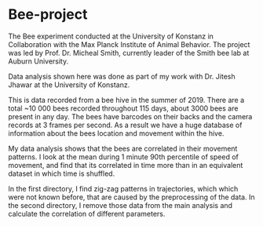 # Bee-project
The Bee experiment conducted at the University of Konstanz in Collaboration with the Max Planck Institute of Animal Behavior. The project was led by Prof. Dr. Micheal Smith, currently leader of the Smith bee lab at Auburn University. 

Data analysis shown here was done as part of my work with Dr. Jitesh Jhawar at the   University of Konstanz.

This is data recorded from a bee hive in the summer of 2019. There are a total ~10 000 bees recorded throughout 115 days, about 3000 bees are present in any day. The bees have barcodes on their backs and the camera records at 3 frames per second. As a result we have a huge database of information about the bees location and movement within the hive. 

My data analysis shows that the bees are correlated in their movement patterns. I look at the mean during 1 minute 90th percentile of speed of movement, and find that its correlated in time more than in an equivalent dataset in which time is shuffled. 

In the first directory, I find zig-zag patterns in trajectories, which which were not known before, that are caused by the preprocessing of the data. 
In the second directory, I remove those data from the main analysis and calculate the correlation of different parameters. 
